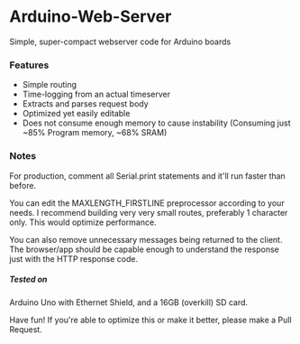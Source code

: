 # Arduino-Web-Server
Simple, super-compact webserver code for Arduino boards

### Features
- Simple routing
- Time-logging from an actual timeserver
- Extracts and parses request body
- Optimized yet easily editable
- Does not consume enough memory to cause instability (Consuming just ~85% Program memory, ~68% SRAM)

### Notes
For production, comment all Serial.print statements and it'll run faster than before.

You can edit the MAXLENGTH_FIRSTLINE preprocessor according to your needs. I recommend building very very small routes, preferably 1 character only. This would optimize performance.

You can also remove unnecessary messages being returned to the client. The browser/app should be capable enough to understand the response just with the HTTP response code.

##### Tested on
Arduino Uno with Ethernet Shield, and a 16GB (overkill) SD card.


Have fun! If you're able to optimize this or make it better, please make a Pull Request.


